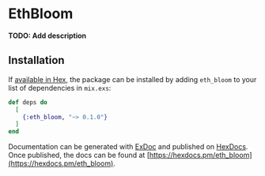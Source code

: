 # EthBloom

**TODO: Add description**

## Installation

If [available in Hex](https://hex.pm/docs/publish), the package can be installed
by adding `eth_bloom` to your list of dependencies in `mix.exs`:

```elixir
def deps do
  [
    {:eth_bloom, "~> 0.1.0"}
  ]
end
```

Documentation can be generated with [ExDoc](https://github.com/elixir-lang/ex_doc)
and published on [HexDocs](https://hexdocs.pm). Once published, the docs can
be found at [https://hexdocs.pm/eth_bloom](https://hexdocs.pm/eth_bloom).

